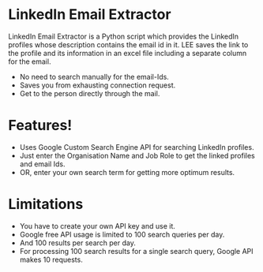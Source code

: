 # LinkedIn Email Extractor

LinkedIn Email Extractor is a Python script which provides the LinkedIn profiles whose description contains the email id in it. LEE saves the link to the profile and its information in an excel file including a separate column for the email.
  - No need to search manually for the email-Ids.
  - Saves you from exhausting connection request.
  - Get to the person directly through the mail.

# Features!
  - Uses Google Custom Search Engine API for searching LinkedIn profiles.
  - Just enter the Organisation Name and Job Role to get the linked profiles and email Ids.
  - OR, enter your own search term for getting more optimum results.

# Limitations
  - You have to create your own API key and use it.
  - Google free API usage is limited to 100 search queries per day.
  - And 100 results per search per day.
  - For processing 100 search results for a single search query, Google API makes 10 requests.
